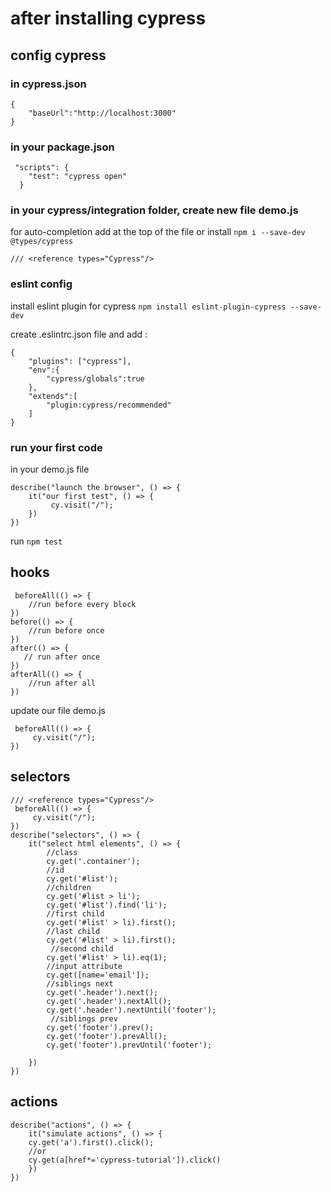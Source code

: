 # after installing cypress

## config cypress

### in cypress.json

```
{
    "baseUrl":"http://localhost:3000"
}
```

### in your package.json 
```
 "scripts": {
    "test": "cypress open"
  }
```
### in your cypress/integration folder, create new file demo.js

for auto-completion add at the top of the file or install `npm i --save-dev @types/cypress`
```
/// <reference types="Cypress"/>

```

### eslint config

install eslint plugin for cypress `npm install eslint-plugin-cypress --save-dev`

create .eslintrc.json file and add :

```
{
    "plugins": ["cypress"],
    "env":{
        "cypress/globals":true
    },
    "extends":[
        "plugin:cypress/recommended"
    ]
}
```
### run your first code

in your demo.js file
```
describe("launch the browser", () => {
    it("our first test", () => {
         cy.visit("/");
    })
})
```
run `npm test`

## hooks 

```
 beforeAll(() => {
    //run before every block
})
before(() => {
    //run before once
})
after(() => {
   // run after once
})
afterAll(() => {
    //run after all
})
```
update our file demo.js

```
 beforeAll(() => {
     cy.visit("/");
})
```
## selectors
```
/// <reference types="Cypress"/>
 beforeAll(() => {
     cy.visit("/");
})
describe("selectors", () => {
    it("select html elements", () => {
        //class
        cy.get('.container');
        //id
        cy.get('#list');
        //children
        cy.get('#list > li');
        cy.get('#list').find('li');
        //first child
        cy.get('#list' > li).first();
        //last child
        cy.get('#list' > li).first();
         //second child
        cy.get('#list' > li).eq(1);
        //input attribute
        cy.get([name='email']);
        //siblings next
        cy.get('.header').next();
        cy.get('.header').nextAll();
        cy.get('.header').nextUntil('footer');
         //siblings prev
        cy.get('footer').prev();
        cy.get('footer').prevAll();
        cy.get('footer').prevUntil('footer');

    })
})
```
## actions

```
describe("actions", () => {
    it("simulate actions", () => {
    cy.get('a').first().click();
    //or    
    cy.get(a[href*='cypress-tutorial']).click()
    })
})
```